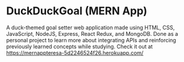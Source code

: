 # DuckDuckGoal (MERN App)
A duck-themed goal setter web application made using HTML, CSS, JavaScript, NodeJS, Express, React Redux, and MongoDB.
Done as a personal project to learn more about integrating APIs and reinforcing previously learned concepts while studying.
Check it out at https://mernappteresa-5d2246524f26.herokuapp.com/
